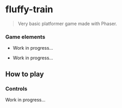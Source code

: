 # fluffy-train

> Very basic platformer game made with Phaser.


### Game elements

- Work in progress...

- Work in progress...



## How to play


### Controls

Work in progress...
